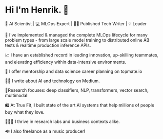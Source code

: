 
# Hi I'm Henrik. 👋

🔮 AI Scientist | 💻 MLOps Expert | ✍🏻 Published Tech Writer | 💡 Leader

🔄 I've implemented & managed the complete MLOps lifecycle for many problem types - from large scale model training to distributed online AB tests & realtime production inference APIs.

📈 I have an established record in leading innovation, up-skilling teammates, and elevating efficiency within data-intensive environments.

🏫 I offer mentorship and data science career planning on topmate.io

✍🏻 I write about AI and technology on Medium.

🔬Research focuses: deep classifiers, NLP, transformers, vector search, multimodal

🛍️ At True Fit, I built state of the art AI systems that help millions of people buy what they love.

👨🏼‍🔬 I thrive in research labs and business contexts alike.

🔊 I also freelance as a music producer!

